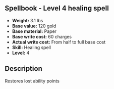 ## Spellbook - Level 4 healing spell
- **Weight:** 3.1 lbs
- **Base value:** 120 gold
- **Base material:** Paper
- **Base write cost:** 60 charges
- **Actual write cost:** From half to full base cost
- **Skill:** Healing spell
- **Level:** 4
## Description
Restores lost ability points
